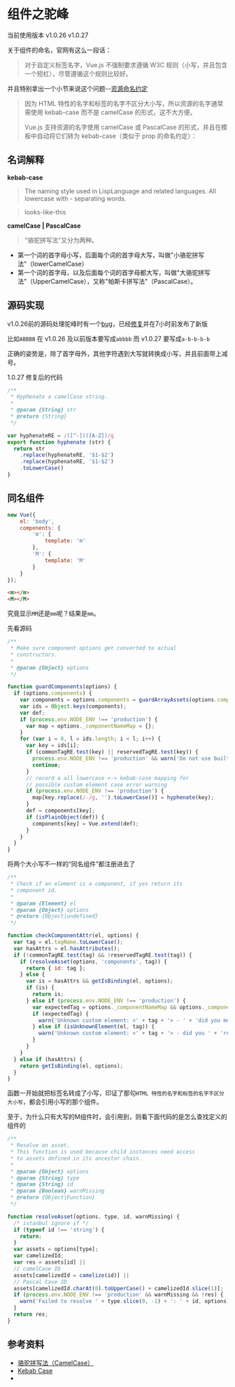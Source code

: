 # 组件之驼峰

当前使用版本 v1.0.26  v1.0.27

关于组件的命名，官网有这么一段话：

> 对于自定义标签名字，Vue.js 不强制要求遵循 W3C 规则（小写，并且包含一个短杠），尽管遵循这个规则比较好。

并且特别拿出一个小节来说这个问题--[资源命名约定](https://cn.vuejs.org/guide/components.html#u8D44_u6E90_u547D_u540D_u7EA6_u5B9A)

> 因为 HTML 特性的名字和标签的名字不区分大小写，所以资源的名字通常需使用 kebab-case 而不是 camelCase 的形式，这不大方便。
>
> Vue.js 支持资源的名字使用 camelCase 或 PascalCase 的形式，并且在模板中自动将它们转为 kebab-case（类似于 prop 的命名约定）：

## 名词解释

**kebab-case**
> The naming style used in LispLanguage and related languages. All lowercase with - separating words.

> looks-like-this

**camelCase | PascalCase**

> "骆驼拼写法"又分为两种。
 * 第一个词的首字母小写，后面每个词的首字母大写，叫做"小骆驼拼写法"（lowerCamelCase）
 * 第一个词的首字母，以及后面每个词的首字母都大写，叫做"大骆驼拼写法"（UpperCamelCase），又称"帕斯卡拼写法"（PascalCase）。
 

## 源码实现

v1.0.26前的源码处理驼峰时有一个[bug](https://github.com/vuejs/vue/issues/3187)，已经[修复]((https://github.com/vuejs/vue/commit/547a64e9b93d24ca5927f653710b5734fa909673))并在7小时前发布了新版

比如`ABBBB` 在 v1.0.26 及以前版本要写成`abbbb` 而 v1.0.27 要写成`a-b-b-b-b`

正确的姿势是，除了首字母外，其他字符遇到大写就转换成小写，并且前面带上减号。

1.0.27 修复后的代码

```` js
/**
 * Hyphenate a camelCase string.
 *
 * @param {String} str
 * @return {String}
 */

var hyphenateRE = /([^-])([A-Z])/g
export function hyphenate (str) {
  return str
    .replace(hyphenateRE, '$1-$2')
    .replace(hyphenateRE, '$1-$2')
    .toLowerCase()
}
````

## 同名组件
```` js
new Vue({
    el: 'body',
    components: {
        'm': {
            template: 'm'
        },
        'M': {
            template: 'M'
        }
    }
});
````
```` html
<m></m>
<M></M>
````
究竟显示`MM`还是`mm`呢？结果是`mm`。

先看源码
```js
/**
 * Make sure component options get converted to actual
 * constructors.
 *
 * @param {Object} options
 */

function guardComponents(options) {
  if (options.components) {
    var components = options.components = guardArrayAssets(options.components);
    var ids = Object.keys(components);
    var def;
    if (process.env.NODE_ENV !== 'production') {
      var map = options._componentNameMap = {};
    }
    for (var i = 0, l = ids.length; i < l; i++) {
      var key = ids[i];
      if (commonTagRE.test(key) || reservedTagRE.test(key)) {
        process.env.NODE_ENV !== 'production' && warn('Do not use built-in or reserved HTML elements as component ' + 'id: ' + key);
        continue;
      }
      // record a all lowercase <-> kebab-case mapping for
      // possible custom element case error warning
      if (process.env.NODE_ENV !== 'production') {
        map[key.replace(/-/g, '').toLowerCase()] = hyphenate(key);
      }
      def = components[key];
      if (isPlainObject(def)) {
        components[key] = Vue.extend(def);
      }
    }
  }
}
```
将两个大小写不一样的“同名组件”都注册进去了
```js
/**
 * Check if an element is a component, if yes return its
 * component id.
 *
 * @param {Element} el
 * @param {Object} options
 * @return {Object|undefined}
 */

function checkComponentAttr(el, options) {
  var tag = el.tagName.toLowerCase();
  var hasAttrs = el.hasAttributes();
  if (!commonTagRE.test(tag) && !reservedTagRE.test(tag)) {
    if (resolveAsset(options, 'components', tag)) {
      return { id: tag };
    } else {
      var is = hasAttrs && getIsBinding(el, options);
      if (is) {
        return is;
      } else if (process.env.NODE_ENV !== 'production') {
        var expectedTag = options._componentNameMap && options._componentNameMap[tag];
        if (expectedTag) {
          warn('Unknown custom element: <' + tag + '> - ' + 'did you mean <' + expectedTag + '>? ' + 'HTML is case-insensitive, remember to use kebab-case in templates.');
        } else if (isUnknownElement(el, tag)) {
          warn('Unknown custom element: <' + tag + '> - did you ' + 'register the component correctly? For recursive components, ' + 'make sure to provide the "name" option.');
        }
      }
    }
  } else if (hasAttrs) {
    return getIsBinding(el, options);
  }
}
```

函数一开始就把标签名转成了小写，印证了那句`HTML 特性的名字和标签的名字不区分大小写`，都会引用小写的那个组件。

至于，为什么只有大写的M组件时，会引用到，则看下面代码的是怎么查找定义的组件的
```js
/**
 * Resolve an asset.
 * This function is used because child instances need access
 * to assets defined in its ancestor chain.
 *
 * @param {Object} options
 * @param {String} type
 * @param {String} id
 * @param {Boolean} warnMissing
 * @return {Object|Function}
 */

function resolveAsset(options, type, id, warnMissing) {
  /* istanbul ignore if */
  if (typeof id !== 'string') {
    return;
  }
  var assets = options[type];
  var camelizedId;
  var res = assets[id] ||
  // camelCase ID
  assets[camelizedId = camelize(id)] ||
  // Pascal Case ID
  assets[camelizedId.charAt(0).toUpperCase() + camelizedId.slice(1)];
  if (process.env.NODE_ENV !== 'production' && warnMissing && !res) {
    warn('Failed to resolve ' + type.slice(0, -1) + ': ' + id, options);
  }
  return res;
}
```

## 参考资料
* [骆驼拼写法（CamelCase）](http://www.ruanyifeng.com/blog/2007/06/camelcase.html)
* [Kebab Case](http://c2.com/cgi/wiki?KebabCase)
* 
